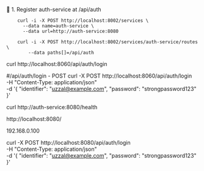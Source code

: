 🔹 1. Register auth-service at /api/auth

        curl -i -X POST http://localhost:8002/services \
          --data name=auth-service \
          --data url=http://auth-service:8080

        curl -i -X POST http://localhost:8002/services/auth-service/routes \
            --data paths[]=/api/auth

curl http://localhost:8060/api/auth/login

<!-- Test -->
#/api/auth/login - POST
curl -X POST http://localhost:8060/api/auth/login \
  -H "Content-Type: application/json" \
  -d '{
    "identifier": "uzzal@example.com",
    "password": "strongpassword123"
  }'


curl http://auth-service:8080/health

http://localhost:8080/


192.168.0.100



curl -X POST http://localhost:8080/api/auth/login \
  -H "Content-Type: application/json" \
  -d '{
    "identifier": "uzzal@example.com",
    "password": "strongpassword123"
  }'